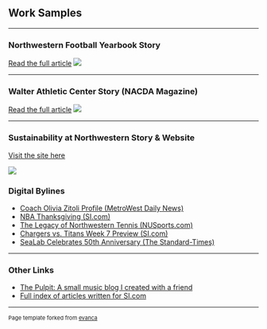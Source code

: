 ## Work Samples

---

### Northwestern Football Yearbook Story 

[Read the full article](/pdf/May01.pdf)
<img src="images/dummy_thumbnail.jpg"/>

---

### Walter Athletic Center Story (NACDA Magazine)

[Read the full article](/pdf/WACsample.pdf)
<img src="images/dummy_thumbnail.jpg"/>

---

### Sustainability at Northwestern Story & Website

[Visit the site here](http://www.medillnews847.com/jour320/fall18/final/nutrash/index.html?fbclid=IwAR2vGl_eM6Usv3rIf30LUy13Rb6ILrs5cMPutuburBBpbQ2hqK0-DMOC-5Y)

<img src="images/medill-news-screenshot.png"/>



### Digital Bylines 

- [Coach Olivia Zitoli Profile (MetroWest Daily News)](https://www.metrowestdailynews.com/story/sports/high-school/2020/09/21/familiar-face-millis-high-alum-olivia-zitoli-takes-over-as-head-girls-soccer-coach/42902257/)
- [NBA Thanksgiving (SI.com)](https://www.si.com/nba/2019/11/28/thanksgiving-for-each-team)
- [The Legacy of Northwestern Tennis (NUSports.com)](https://nusports.com/news/2018/8/27/womens-tennis-legacy-of-leadership-the-alumni-network-of-northwestern-tennis.aspx)
- [Chargers vs. Titans Week 7 Preview (SI.com)](https://www.si.com/nfl/2019/10/17/titans-marcus-mariota-mike-vrabel-chargers-philip-rivers-brock-osweiler)
- [SeaLab Celebrates 50th Anniversary (The Standard-Times)](https://www.southcoasttoday.com/photogallery/nb/20180823/news/817009997/PH/1)

---

### Other Links 

- [The Pulpit: A small music blog I created with a friend](https://thepulpit.github.io/)
- [Full index of articles written for SI.com](https://www.si.com/author/jake-may)

---
<p style="font-size:11px">Page template forked from <a href="https://github.com/evanca/quick-portfolio">evanca</a></p>
<!-- Remove above link if you don't want to attibute -->
